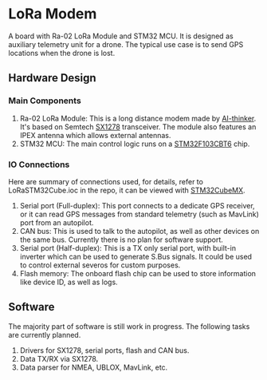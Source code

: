 # LoRa Modem
A board with Ra-02 LoRa Module and STM32 MCU. It is designed as auxiliary telemetry unit for a drone. The typical use case is to send GPS locations when the drone is lost.

## Hardware Design
### Main Components
1. Ra-02 LoRa Module: This is a long distance modem made by [AI-thinker](http://wiki.ai-thinker.com/_media/lora/docs/c048ps01a1_ra-02_product_specification_v1.1.pdf). It's based on Semtech [SX1278](https://www.semtech.com/products/wireless-rf/lora-transceivers/SX1278) transceiver. The module also features an IPEX antenna which allows external antennas.
2. STM32 MCU: The main control logic runs on a [STM32F103CBT6](https://www.st.com/en/microcontrollers/stm32f103cb.html) chip.

### IO Connections
Here are summary of connections used, for details, refer to LoRaSTM32Cube.ioc in the repo, it can be viewed with [STM32CubeMX](https://www.st.com/en/development-tools/stm32cubemx.html).

1. Serial port (Full-duplex): This port connects to a dedicate GPS receiver, or it can read GPS messages from standard telemetry (such as MavLink) port from an autopilot.
2. CAN bus: This is used to talk to the autopilot, as well as other devices on the same bus. Currently there is no plan for software support.
3. Serial port (Half-duplex): This is a TX only serial port, with built-in inverter which can be used to generate S.Bus signals. It could be used to control external severos for custom purposes.
4. Flash memory: The onboard flash chip can be used to store information like device ID, as well as logs.

## Software
The majority part of software is still work in progress. The following tasks are currently planned.

1. Drivers for SX1278, serial ports, flash and CAN bus.
2. Data TX/RX via SX1278.
3. Data parser for NMEA, UBLOX, MavLink, etc.
